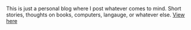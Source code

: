This is just a personal blog where I post whatever comes to mind. Short stories, thoughts on books, computers, langauge, or whatever else. [View here](https://evoniuk.github.io)

